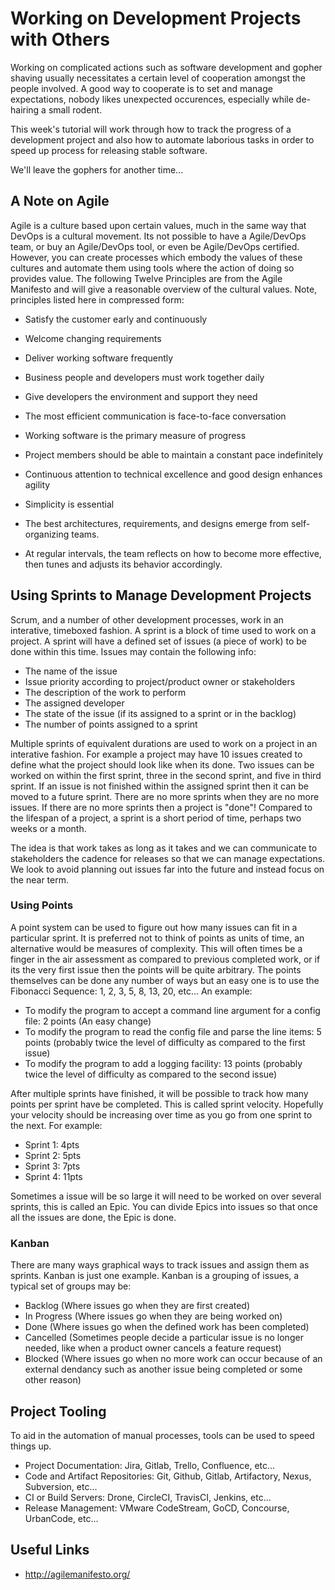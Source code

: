 # Working on Development Projects with Others

Working on complicated actions such as software development and gopher shaving usually necessitates a certain level of cooperation amongst the people involved.  A good way to cooperate is to set and manage expectations, nobody likes unexpected occurences, especially while de-hairing a small rodent.

This week's tutorial will work through how to track the progress of a development project and also how to automate laborious tasks in order to speed up process for releasing stable software.

We'll leave the gophers for another time...

## A Note on Agile

Agile is a culture based upon certain values, much in the same way that DevOps is a cultural movement.  Its not possible to have a Agile/DevOps team, or buy an Agile/DevOps tool, or even be Agile/DevOps certified.  However, you can create processes which embody the values of these cultures and automate them using tools where the action of doing so provides value.  The following Twelve Principles are from the Agile Manifesto and will give a reasonable overview of the cultural values.  Note, principles listed here in compressed form:

- Satisfy the customer early and continuously

- Welcome changing requirements

- Deliver working software frequently

- Business people and developers must work together daily

- Give developers the environment and support they need

- The most efficient communication is face-to-face conversation

- Working software is the primary measure of progress

- Project members should be able to maintain a constant pace indefinitely

- Continuous attention to technical excellence and good design enhances agility

- Simplicity is essential

- The best architectures, requirements, and designs emerge from self-organizing teams.

- At regular intervals, the team reflects on how to become more effective, then tunes and adjusts its behavior accordingly. 

## Using Sprints to Manage Development Projects

Scrum, and a number of other development processes, work in an interative, timeboxed fashion.  A sprint is a block of time used to work on a project.  A sprint will have a defined set of issues (a piece of work) to be done within this time.  Issues may contain the following info:

- The name of the issue
- Issue priority according to project/product owner or stakeholders
- The description of the work to perform
- The assigned developer
- The state of the issue (if its assigned to a sprint or in the backlog)
- The number of points assigned to a sprint

Multiple sprints of equivalent durations are used to work on a project in an interative fashion.  For example a project may have 10 issues created to define what the project should look like when its done.  Two issues can be worked on within the first sprint, three in the second sprint, and five in third sprint.  If an issue is not finished within the assigned sprint then it can be moved to a future sprint.  There are no more sprints when they are no more issues.  If there are no more sprints then a project is "done"!  Compared to the lifespan of a project, a sprint is a short period of time, perhaps two weeks or a month.

The idea is that work takes as long as it takes and we can communicate to stakeholders the cadence for releases so that we can manage expectations.  We look to avoid planning out issues far into the future and instead focus on the near term.

### Using Points

A point system can be used to figure out how many issues can fit in a particular sprint.  It is preferred not to think of points as units of time, an alternative would be measures of complexity.  This will often times be a finger in the air assessment as compared to previous completed work, or if its the very first issue then the points will be quite arbitrary.  The points themselves can be done any number of ways but an easy one is to use the Fibonacci Sequence: 1, 2, 3, 5, 8, 13, 20, etc...  An example:

- To modify the program to accept a command line argument for a config file: 2 points (An easy change)
- To modify the program to read the config file and parse the line items: 5 points (probably twice the level of difficulty as compared to the first issue)
- To modify the program to add a logging facility: 13 points (probably twice the level of difficulty as compared to the second issue)

After multiple sprints have finished, it will be possible to track how many points per sprint have be completed.  This is called sprint velocity.  Hopefully your velocity should be increasing over time as you go from one sprint to the next.  For example:

- Sprint 1: 4pts
- Sprint 2: 5pts
- Sprint 3: 7pts
- Sprint 4: 11pts

Sometimes a issue will be so large it will need to be worked on over several sprints, this is called an Epic.  You can divide Epics into issues so that once all the issues are done, the Epic is done.

### Kanban

There are many ways graphical ways to track issues and assign them as sprints.  Kanban is just one example.  Kanban is a grouping of issues, a typical set of groups may be:

- Backlog (Where issues go when they are first created)
- In Progress (Where issues go when they are being worked on)
- Done (Where issues go when the defined work has been completed)
- Cancelled (Sometimes people decide a particular issue is no longer needed, like when a product owner cancels a feature request)
- Blocked (Where issues go when no more work can occur because of an external dendancy such as another issue being completed or some other reason)

## Project Tooling

To aid in the automation of manual processes, tools can be used to speed things up.

- Project Documentation: Jira, Gitlab, Trello, Confluence, etc...
- Code and Artifact Repositories: Git, Github, Gitlab, Artifactory, Nexus, Subversion, etc...
- CI or Build Servers: Drone, CircleCI, TravisCI, Jenkins, etc...
- Release Management: VMware CodeStream, GoCD, Concourse, UrbanCode, etc...

## Useful Links
- http://agilemanifesto.org/

